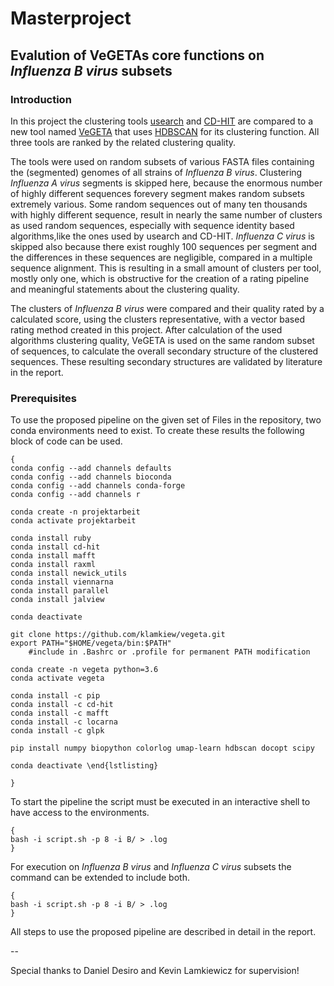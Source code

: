# Masterproject

## Evalution of VeGETAs core functions on _Influenza B virus_ subsets

### Introduction

In this project the clustering tools [usearch](https://academic.oup.com/bioinformatics/article-lookup/doi/10.1093/bioinformatics/btq461) and [CD-HIT](https://academic.oup.com/bioinformatics/article-lookup/doi/10.1093/bioinformatics/btl158) are compared to a new tool named [VeGETA](https://github.com/klamkiew/vegeta) that uses [HDBSCAN](http://link.springer.com/10.1007/978-3-642-37456-2_14) for its clustering function. All three tools are ranked by the related clustering quality. 

The tools were used on random subsets of various FASTA files containing the (segmented) genomes of all strains of _Influenza B virus_. Clustering _Influenza A virus_
segments is skipped here, because the enormous number of highly different sequences forevery segment makes random subsets extremely various. Some random sequences out of many ten thousands with highly different sequence, result in nearly the same number of clusters as used random sequences, especially with sequence identity based algorithms,like the ones used by usearch and CD-HIT. _Influenza C virus_ is skipped also because there exist roughly 100 sequences per segment and the differences in these sequences are negligible, compared in a multiple sequence alignment. This is resulting in a small amount of clusters per tool, mostly only one, which is obstructive for the creation of a rating pipeline and meaningful statements about the clustering quality. 

The clusters of _Influenza B virus_ were compared and their quality rated by a calculated score, using the clusters representative, with a vector based rating method created in this project. After calculation of the used algorithms clustering quality, VeGETA is used on the same random subset of sequences, to calculate the overall secondary structure of the clustered sequences. These resulting secondary structures are validated by literature in the report.

### Prerequisites

To use the proposed pipeline on the given set of Files in the repository, two conda environments need to exist. To create these results the following block of code can be used.

```
{
conda config --add channels defaults
conda config --add channels bioconda
conda config --add channels conda-forge
conda config --add channels r

conda create -n projektarbeit
conda activate projektarbeit

conda install ruby
conda install cd-hit
conda install mafft
conda install raxml
conda install newick_utils
conda install viennarna
conda install parallel
conda install jalview

conda deactivate

git clone https://github.com/klamkiew/vegeta.git
export PATH="$HOME/vegeta/bin:$PATH" 
    #include in .Bashrc or .profile for permanent PATH modification 

conda create -n vegeta python=3.6
conda activate vegeta

conda install -c pip
conda install -c cd-hit
conda install -c mafft
conda install -c locarna
conda install -c glpk

pip install numpy biopython colorlog umap-learn hdbscan docopt scipy

conda deactivate \end{lstlisting}  

}
```

To start the pipeline the script must be executed in an interactive shell to have access to the environments.

```
{
bash -i script.sh -p 8 -i B/ > .log
}
```

For execution on _Influenza B virus_ and _Influenza C virus_ subsets the command can be extended to include both.

```
{
bash -i script.sh -p 8 -i B/ > .log
}
```

All steps to use the proposed pipeline are described in detail in the report.

--

Special thanks to Daniel Desiro and Kevin Lamkiewicz for supervision!
